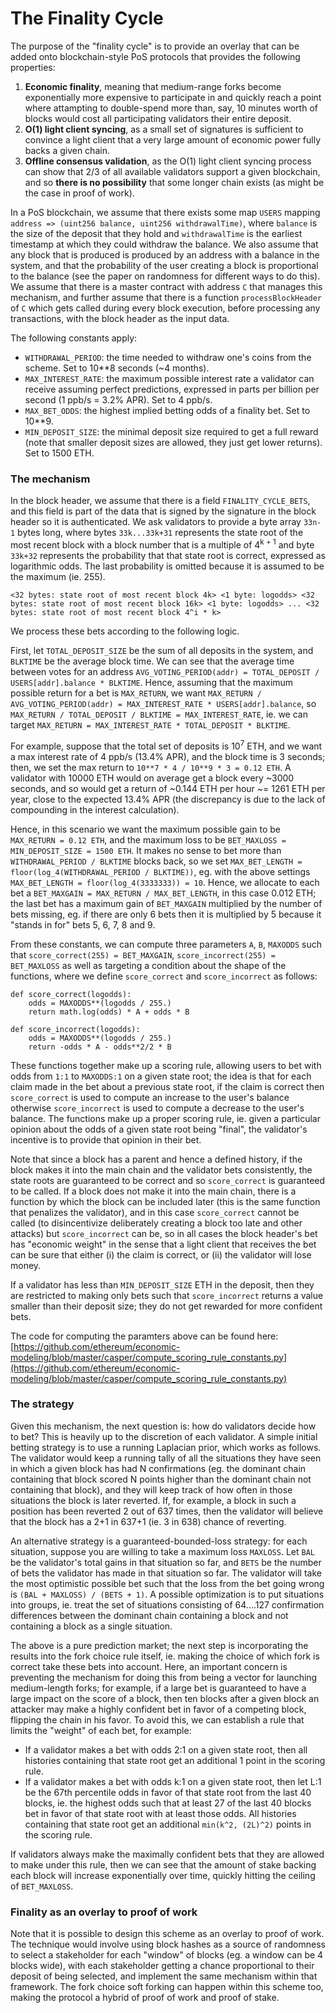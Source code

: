 # The Finality Cycle

The purpose of the "finality cycle" is to provide an overlay that can be added onto blockchain-style PoS protocols that provides the following properties:

1.  **Economic finality**, meaning that medium-range forks become exponentially more expensive to participate in and quickly reach a point where attampting to double-spend more than, say, 10 minutes worth of blocks would cost all participating validators their entire deposit.
2.  **O(1) light client syncing**, as a small set of signatures is sufficient to convince a light client that a very large amount of economic power fully backs a given chain.
3.  **Offline consensus validation**, as the O(1) light client syncing process can show that 2/3 of all available validators support a given blockchain, and so **there is no possibility** that some longer chain exists (as might be the case in proof of work).

In a PoS blockchain, we assume that there exists some map `USERS` mapping `address => (uint256 balance, uint256 withdrawalTime)`, where `balance` is the size of the deposit that they hold and `withdrawalTime` is the earliest timestamp at which they could withdraw the balance. We also assume that any block that is produced is produced by an address with a balance in the system, and that the probability of the user creating a block is proportional to the balance (see the paper on randomness for different ways to do this). We assume that there is a master contract with address `C` that manages this mechanism, and further assume that there is a function `processBlockHeader` of `C` which gets called during every block execution, before processing any transactions, with the block header as the input data.

The following constants apply:

*   `WITHDRAWAL_PERIOD`: the time needed to withdraw one's coins from the scheme. Set to 10**8 seconds (~4 months).
*   `MAX_INTEREST_RATE`: the maximum possible interest rate a validator can receive assuming perfect predictions, expressed in parts per billion per second (1 ppb/s = 3.2% APR). Set to 4 ppb/s.
*   `MAX_BET_ODDS`: the highest implied betting odds of a finality bet. Set to 10**9.
*   `MIN_DEPOSIT_SIZE`: the minimal deposit size required to get a full reward (note that smaller deposit sizes are allowed, they just get lower returns). Set to 1500 ETH.

### The mechanism

In the block header, we assume that there is a field `FINALITY_CYCLE_BETS`, and this field is part of the data that is signed by the signature in the block header so it is authenticated. We ask validators to provide a byte array `33n-1` bytes long, where bytes `33k...33k+31` represents the state root of the most recent block with a block number that is a multiple of 4<sup>k + 1</sup> and byte `33k+32` represents the probability that that state root is correct, expressed as logarithmic odds. The last probability is omitted because it is assumed to be the maximum (ie. 255).

    <32 bytes: state root of most recent block 4k> <1 byte: logodds> <32 bytes: state root of most recent block 16k> <1 byte: logodds> ... <32 bytes: state root of most recent block 4^i * k>

We process these bets according to the following logic.

First, let `TOTAL_DEPOSIT_SIZE` be the sum of all deposits in the system, and `BLKTIME` be the average block time. We can see that the average time between votes for an address `AVG_VOTING_PERIOD(addr) = TOTAL_DEPOSIT / USERS[addr].balance * BLKTIME`. Hence, assuming that the maximum possible return for a bet is `MAX_RETURN`, we want `MAX_RETURN / AVG_VOTING_PERIOD(addr) = MAX_INTEREST_RATE * USERS[addr].balance`, so `MAX_RETURN / TOTAL_DEPOSIT / BLKTIME = MAX_INTEREST_RATE`, ie. we can target `MAX_RETURN = MAX_INTEREST_RATE * TOTAL_DEPOSIT * BLKTIME`.

For example, suppose that the total set of deposits is 10<sup>7</sup> ETH, and we want a max interest rate of 4 ppb/s (13.4% APR), and the block time is 3 seconds; then, we set the max return to `10**7 * 4 / 10**9 * 3 = 0.12 ETH`. A validator with 10000 ETH would on average get a block every ~3000 seconds, and so would get a return of ~0.144 ETH per hour ~= 1261 ETH per year, close to the expected 13.4% APR (the discrepancy is due to the lack of compounding in the interest calculation).

Hence, in this scenario we want the maximum possible gain to be `MAX_RETURN = 0.12 ETH`, and the maximum loss to be `BET_MAXLOSS = MIN_DEPOSIT_SIZE = 1500 ETH`. It makes no sense to bet more than `WITHDRAWAL_PERIOD / BLKTIME` blocks back, so we set `MAX_BET_LENGTH = floor(log_4(WITHDRAWAL_PERIOD / BLKTIME))`, eg. with the above settings `MAX_BET_LENGTH = floor(log_4(3333333)) = 10`. Hence, we allocate to each bet a `BET_MAXGAIN = MAX_RETURN / MAX_BET_LENGTH`, in this case 0.012 ETH; the last bet has a maximum gain of `BET_MAXGAIN` multiplied by the number of bets missing, eg. if there are only 6 bets then it is multiplied by 5 because it "stands in for" bets 5, 6, 7, 8 and 9.

From these constants, we can compute three parameters `A`, `B`, `MAXODDS` such that `score_correct(255) = BET_MAXGAIN`, `score_incorrect(255) = BET_MAXLOSS` as well as targeting a condition about the shape of the functions, where we define `score_correct` and `score_incorrect` as follows:

    def score_correct(logodds):
        odds = MAXODDS**(logodds / 255.)
        return math.log(odds) * A + odds * B

    def score_incorrect(logodds):
        odds = MAXODDS**(logodds / 255.)
        return -odds * A - odds**2/2 * B

These functions together make up a scoring rule, allowing users to bet with odds from `1:1` to `MAXODDS:1` on a given state root; the idea is that for each claim made in the bet about a previous state root, if the claim is correct then `score_correct` is used to compute an increase to the user's balance otherwise `score_incorrect` is used to compute a decrease to the user's balance. The functions make up a proper scoring rule, ie. given a particular opinion about the odds of a given state root being "final", the validator's incentive is to provide that opinion in their bet.

Note that since a block has a parent and hence a defined history, if the block makes it into the main chain and the validator bets consistently, the state roots are guaranteed to be correct and so `score_correct` is guaranteed to be called. If a block does not make it into the main chain, there is a function by which the block can be included later (this is the same function that penalizes the validator), and in this case `score_correct` cannot be called (to disincentivize deliberately creating a block too late and other attacks) but `score_incorrect` can be, so in all cases the block header's bet has "economic weight" in the sense that a light client that receives the bet can be sure that either (i) the claim is correct, or (ii) the validator will lose money.

If a validator has less than `MIN_DEPOSIT_SIZE` ETH in the deposit, then they are restricted to making only bets such that `score_incorrect` returns a value smaller than their deposit size; they do not get rewarded for more confident bets.

The code for computing the paramters above can be found here: [https://github.com/ethereum/economic-modeling/blob/master/casper/compute_scoring_rule_constants.py](https://github.com/ethereum/economic-modeling/blob/master/casper/compute_scoring_rule_constants.py)

### The strategy

Given this mechanism, the next question is: how do validators decide how to bet? This is heavily up to the discretion of each validator. A simple initial betting strategy is to use a running Laplacian prior, which works as follows. The validator would keep a running tally of all the situations they have seen in which a given block has had N confirmations (eg. the dominant chain containing that block scored N points higher than the dominant chain not containing that block), and they will keep track of how often in those situations the block is later reverted. If, for example, a block in such a position has been reverted 2 out of 637 times, then the validator will believe that the block has a 2+1 in 637+1 (ie. 3 in 638) chance of reverting.

An alternative strategy is a guaranteed-bounded-loss strategy: for each situation, suppose you are willing to take a maximum loss `MAXLOSS`. Let `BAL` be the validator's total gains in that situation so far, and `BETS` be the number of bets the validator has made in that situation so far. The validator will take the most optimistic possible bet such that the loss from the bet going wrong is `(BAL + MAXLOSS) / (BETS + 1)`. A possible optimization is to put situations into groups, ie. treat the set of situations consisting of 64....127 confirmation differences between the dominant chain containing a block and not containing a block as a single situation.

The above is a pure prediction market; the next step is incorporating the results into the fork choice rule itself, ie. making the choice of which fork is correct take these bets into account. Here, an important concern is preventing the mechanism for doing this from being a vector for launching medium-length forks; for example, if a large bet is guaranteed to have a large impact on the score of a block, then ten blocks after a given block an attacker may make a highly confident bet in favor of a competing block, flipping the chain in his favor. To avoid this, we can establish a rule that limits the "weight" of each bet, for example:

*   If a validator makes a bet with odds 2:1 on a given state root, then all histories containing that state root get an additional 1 point in the scoring rule.
*   If a validator makes a bet with odds k:1 on a given state root, then let L:1 be the 67th percentile odds in favor of that state root from the last 40 blocks, ie. the highest odds such that at least 27 of the last 40 blocks bet in favor of that state root with at least those odds. All histories containing that state root get an additional `min(k^2, (2L)^2)` points in the scoring rule.

If validators always make the maximally confident bets that they are allowed to make under this rule, then we can see that the amount of stake backing each block will increase exponentially over time, quickly hitting the ceiling of `BET_MAXLOSS`.

### Finality as an overlay to proof of work

Note that it is possible to design this scheme as an overlay to proof of work. The technique would involve using block hashes as a source of randomness to select a stakeholder for each "window" of blocks (eg. a window can be 4 blocks wide), with each stakeholder getting a chance proportional to their deposit of being selected, and implement the same mechanism within that framework. The fork choice soft forking can happen within this scheme too, making the protocol a hybrid of proof of work and proof of stake.
